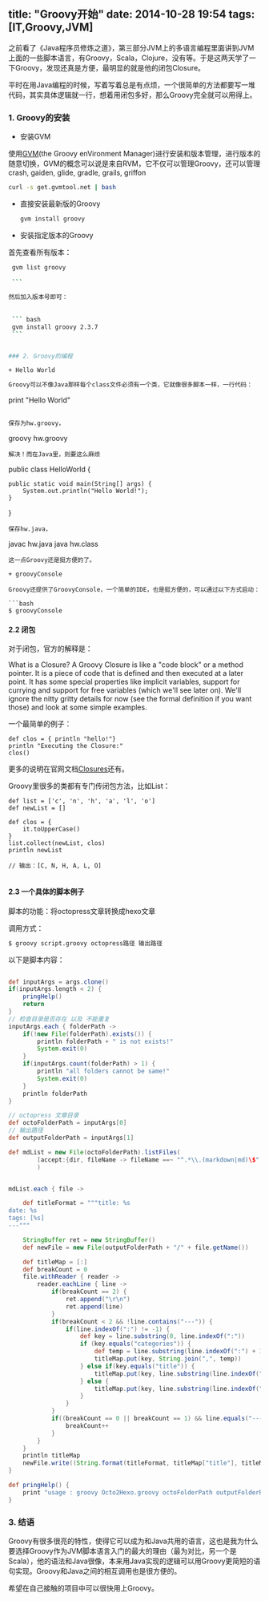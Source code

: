 title:  "Groovy开始"
date:  2014-10-28 19:54
tags: [IT,Groovy,JVM]
---

之前看了《Java程序员修炼之道》，第三部分JVM上的多语言编程里面讲到JVM上面的一些脚本语言，有Groovy，Scala，Clojure，没有等。于是这两天学了一下Groovy，发现还真是方便，最明显的就是他的闭包Closure。


平时在用Java编程的时候，写着写着总是有点烦，一个很简单的方法都要写一堆代码，其实具体逻辑就一行，想着用闭包多好，那么Groovy完全就可以用得上。

<!-- more -->

### 1. Groovy的安装

+ 安装GVM

使用[GVM](http://gvmtool.net)(the Groovy enVironment Manager)进行安装和版本管理，进行版本的随意切换，GVM的概念可以说是来自RVM，它不仅可以管理Groovy，还可以管理crash, gaiden, glide, gradle, grails, griffon

``` bash
curl -s get.gvmtool.net | bash
```
+ 直接安装最新版的Groovy

	``` bash
	gvm install groovy
	```
	
+ 安装指定版本的Groovy
	
首先查看所有版本：

   ``` bash
	gvm list groovy
	 
	```
		
然后加入版本号即可：
	
	
	``` bash
	gvm install groovy 2.3.7
	```


### 2. Groovy的编程

+ Hello World

Groovy可以不像Java那样每个class文件必须有一个类，它就像很多脚本一样，一行代码：

```
print "Hello World"
```

保存为hw.groovy，

```
groovy hw.groovy
```
解决！而在Java里，则要这么麻烦

```
public class HelloWorld {

	public static void main(String[] args) {
		System.out.println("Hello World!");
	}
}

```
保存hw.java，

```
javac hw.java
java hw.class
```
这一点Groovy还是挺方便的了。

+ groovyConsole

Groovy还提供了GroovyConsole，一个简单的IDE，也是挺方便的，可以通过以下方式启动：

```bash
$ groovyConsole
```

#### 2.2 闭包

对于闭包，官方的解释是：

What is a Closure?
A Groovy Closure is like a "code block" or a method pointer. It is a 
piece of code that is defined and then executed at a later point. It has some special properties like implicit variables, support for currying and support for free variables (which we'll see later on). We'll ignore the nitty gritty details for now (see the formal definition if you want those) and look at some simple examples.

一个最简单的例子：

```
def clos = { println "hello!"}
println "Executing the Closure:"
clos()
```

更多的说明在官网文档[Closures](http://groovy.codehaus.org/Closures)还有。

Groovy里很多的类都有专门传闭包方法，比如List：

```
def list = ['c', 'n', 'h', 'a', 'l', 'o']
def newList = []
		
def clos = {
	it.toUpperCase()
}
list.collect(newList, clos)
println newList

// 输出：[C, N, H, A, L, O]
		
```

#### 2.3 一个具体的脚本例子

脚本的功能：将octopress文章转换成hexo文章

调用方式：

```bash
$ groovy script.groovy octopress路径 输出路径
```

以下是脚本内容：

```groovy

def inputArgs = args.clone()
if(inputArgs.length < 2) {
	pringHelp()
	return
}
// 检查目录是否存在 以及 不能重复
inputArgs.each { folderPath ->
	if(!new File(folderPath).exists()) {
		println folderPath + " is not exists!"
		System.exit(0)
	}
	if(inputArgs.count(folderPath) > 1) {
		println "all folders cannot be same!"
		System.exit(0)
	}
	println folderPath
}

// octopress 文章目录
def octoFolderPath = inputArgs[0]
// 输出路径
def outputFolderPath = inputArgs[1]

def mdList = new File(octoFolderPath).listFiles(
		[accept:{dir, fileName -> fileName ==~ "^.*\\.(markdown|md)\$" }] as FilenameFilter
		)


mdList.each { file ->

	def titleFormat = """title: %s
date: %s
tags: [%s]
---"""

	StringBuffer ret = new StringBuffer()
	def newFile = new File(outputFolderPath + "/" + file.getName())

	def titleMap = [:]
	def breakCount = 0
	file.withReader { reader ->
		reader.eachLine { line ->
			if(breakCount == 2) {
				ret.append("\r\n")
				ret.append(line)
			}
			if(breakCount < 2 && !line.contains("---")) {
				if(line.indexOf(":") != -1) {
					def key = line.substring(0, line.indexOf(":"))
					if (key.equals("categories")) {
						def temp = line.substring(line.indexOf(":") + 1, line.length()).replaceAll("\"", "").trim().split(" ");
						titleMap.put(key, String.join(",", temp))
					} else if(key.equals("title")) {
						titleMap.put(key, line.substring(line.indexOf(":") + 1, line.length()).replaceAll("\\[", "").replaceAll("\\]", ""))
					} else {
						titleMap.put(key, line.substring(line.indexOf(":") + 1, line.length()).replaceAll("\"", ""))
					}
				}
			}
			if((breakCount == 0 || breakCount == 1) && line.equals("---")) {
				breakCount++
			}
		}
	}
	println titleMap
	newFile.write((String.format(titleFormat, titleMap["title"], titleMap["date"], titleMap["categories"])) + ret.toString(), "UTF-8")
}

def pringHelp() {
	print "usage : groovy Octo2Hexo.groovy octoFolderPath outputFolderPath"
}
```


### 3. 结语
Groovy有很多很亮的特性，使得它可以成为和Java共用的语言，这也是我为什么要选择Groovy作为JVM脚本语言入门的最大的理由（最为对比，另一个是Scala），他的语法和Java很像，本来用Java实现的逻辑可以用Groovy更简短的语句实现。Groovy和Java之间的相互调用也是很方便的。

希望在自己接触的项目中可以很快用上Groovy。
